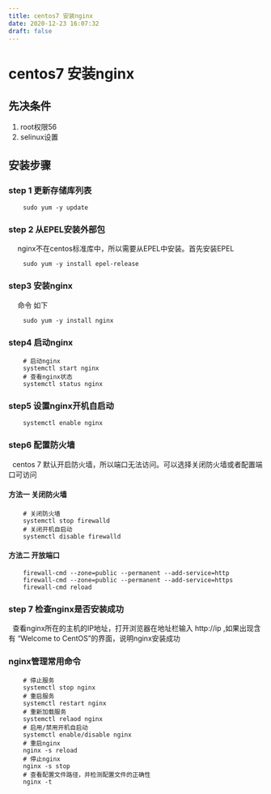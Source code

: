 ```yaml
---
title: centos7 安装nginx
date: 2020-12-23 16:07:32
draft: false
---
```

centos7 安装nginx
====================

## 先决条件

1. root权限56
2. selinux设置

## 安装步骤
### step 1 更新存储库列表
```shell
	sudo yum -y update
```
### step 2 从EPEL安装外部包
&emsp; nginx不在centos标准库中，所以需要从EPEL中安装。首先安装EPEL
```shell
	sudo yum -y install epel-release
```
### step3 安装nginx
&emsp; 命令 如下
```shell
	sudo yum -y install nginx
```
### step4 启动nginx
```shell
	# 启动nginx
	systemctl start nginx
	# 查看nginx状态
	systemctl status nginx
```
### step5 设置nginx开机自启动
```shell
	systemctl enable nginx
```

### step6 配置防火墙
&nbsp; centos 7 默认开启防火墙，所以端口无法访问。可以选择关闭防火墙或者配置端口可访问
#### 方法一  关闭防火墙 
```shell
	# 关闭防火墙
	systemctl stop firewalld
	# 关闭开机自启动
	systemctl disable firewalld
```
#### 方法二  开放端口
```shell
	firewall-cmd --zone=public --permanent --add-service=http
	firewall-cmd --zone=public --permanent --add-service=https
	firewall-cmd reload
```

### step 7 检查nginx是否安装成功
&nbsp; 查看nginx所在的主机的IP地址，打开浏览器在地址栏输入  http://ip ,如果出现含有 “Welcome to CentOS”的界面，说明nginx安装成功

### nginx管理常用命令
```shell
	# 停止服务
	systemctl stop nginx
	# 重启服务
	systemctl restart nginx
	# 重新加载服务
	systemctl relaod nginx
	# 启用/禁用开机自启动
	systemctl enable/disable nginx
	# 重启nginx
	nginx -s reload
	# 停止nginx
	nginx -s stop
	# 查看配置文件路径，并检测配置文件的正确性
	nginx -t 
```






